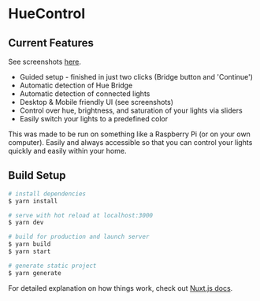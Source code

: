 # HueControl
## Current Features
See screenshots [here](https://github.com/chhoumann/HueControl/issues/1).

* Guided setup - finished in just two clicks (Bridge button and 'Continue')
* Automatic detection of Hue Bridge
* Automatic detection of connected lights
* Desktop & Mobile friendly UI (see screenshots)
* Control over hue, brightness, and saturation of your lights via sliders
* Easily switch your lights to a predefined color

This was made to be run on something like a Raspberry Pi (or on your own computer). Easily and always accessible so that you can control your lights quickly and easily within your home.


## Build Setup

```bash
# install dependencies
$ yarn install

# serve with hot reload at localhost:3000
$ yarn dev

# build for production and launch server
$ yarn build
$ yarn start

# generate static project
$ yarn generate
```

For detailed explanation on how things work, check out [Nuxt.js docs](https://nuxtjs.org).
